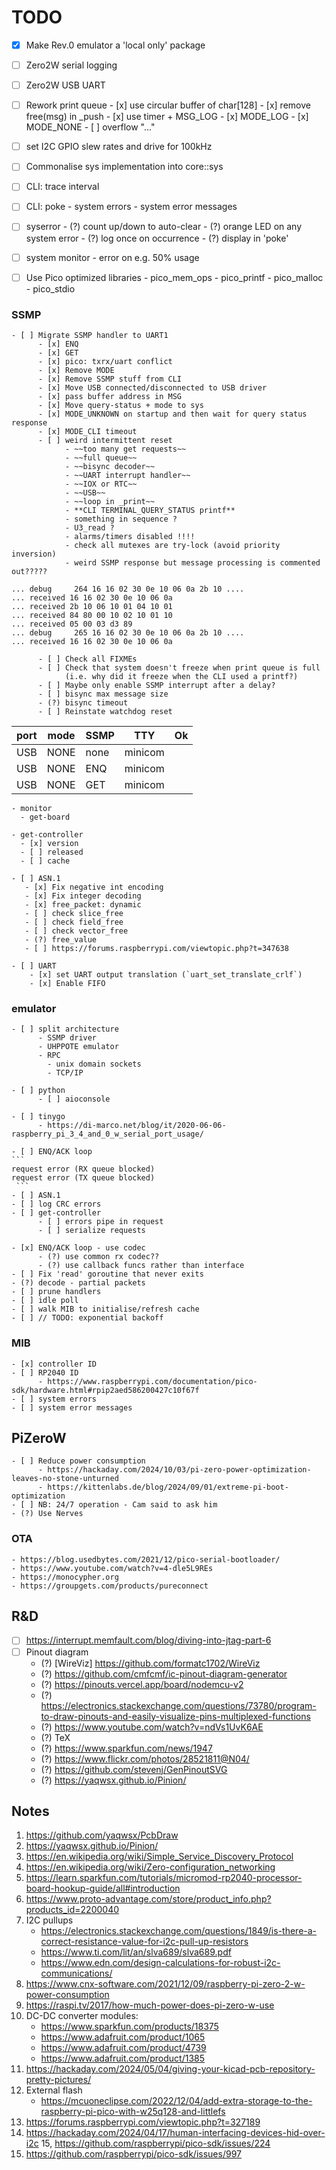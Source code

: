 # TODO

- [x] Make Rev.0 emulator a 'local only' package
- [ ] Zero2W serial logging
- [ ] Zero2W USB UART

- [ ] Rework print queue
      - [x] use circular buffer of char[128]
      - [x] remove free(msg) in _push
      - [x] use timer + MSG_LOG
      - [x] MODE_LOG
      - [x] MODE_NONE
      - [ ] overflow "..."

- [ ] set I2C GPIO slew rates and drive for 100kHz
- [ ] Commonalise sys implementation into core::sys

- [ ] CLI: trace interval
- [ ] CLI: poke
      - system errors
      - system error messages

- [ ] syserror
      - (?) count up/down to auto-clear
      - (?) orange LED on any system error 
      - (?) log once on occurrence
      - (?) display in 'poke'

- [ ] system monitor
      - error on e.g. 50% usage

- [ ] Use Pico optimized libraries
      - pico_mem_ops
      - pico_printf
      - pico_malloc
      - pico_stdio

### SSMP
    - [ ] Migrate SSMP handler to UART1
          - [x] ENQ
          - [x] GET
          - [x] pico: txrx/uart conflict
          - [x] Remove MODE
          - [x] Remove SSMP stuff from CLI
          - [x] Move USB connected/disconnected to USB driver
          - [x] pass buffer address in MSG
          - [x] Move query-status + mode to sys
          - [x] MODE_UNKNOWN on startup and then wait for query status response
          - [x] MODE_CLI timeout
          - [ ] weird intermittent reset
                - ~~too many get requests~~
                - ~~full queue~~
                - ~~bisync decoder~~
                - ~~UART interrupt handler~~
                - ~~IOX or RTC~~
                - ~~USB~~
                - ~~loop in _print~~
                - **CLI TERMINAL_QUERY_STATUS printf**
                - something in sequence ? 
                - U3_read ?
                - alarms/timers disabled !!!!
                - check all mutexes are try-lock (avoid priority inversion) 
                - weird SSMP response but message processing is commented out?????
```
... debug     264 16 16 02 30 0e 10 06 0a 2b 10 ....
... received 16 16 02 30 0e 10 06 0a
... received 2b 10 06 10 01 04 10 01
... received 84 80 00 10 02 10 01 10
... received 05 00 03 d3 89
... debug     265 16 16 02 30 0e 10 06 0a 2b 10 ....
... received 16 16 02 30 0e 10 06 0a
```
          - [ ] Check all FIXMEs
          - [ ] Check that system doesn't freeze when print queue is full 
                (i.e. why did it freeze when the CLI used a printf?)
          - [ ] Maybe only enable SSMP interrupt after a delay? 
          - [ ] bisync max message size
          - (?) bisync timeout
          - [ ] Reinstate watchdog reset

| port | mode | SSMP | TTY     | Ok |
|------|------|------|---------|----|
| USB  | NONE | none | minicom |    |
| USB  | NONE | ENQ  | minicom |    |
| USB  | NONE | GET  | minicom |    |

    - monitor
      - get-board

    - get-controller
      - [x] version
      - [ ] released
      - [ ] cache

    - [ ] ASN.1
       - [x] Fix negative int encoding
       - [x] Fix integer decoding
       - [x] free_packet: dynamic
       - [ ] check slice_free
       - [ ] check field_free
       - [ ] check vector_free
       - (?) free_value
       - [ ] https://forums.raspberrypi.com/viewtopic.php?t=347638 
    
    - [ ] UART
        - [x] set UART output translation (`uart_set_translate_crlf`)
        - [x] Enable FIFO

### emulator
    - [ ] split architecture
          - SSMP driver
          - UHPPOTE emulator
          - RPC
            - unix domain sockets
            - TCP/IP

    - [ ] python
          - [ ] aioconsole

    - [ ] tinygo
          - https://di-marco.net/blog/it/2020-06-06-raspberry_pi_3_4_and_0_w_serial_port_usage/

    - [ ] ENQ/ACK loop
    ```
    request error (RX queue blocked)
    request error (TX queue blocked)
     ```
    - [ ] ASN.1
    - [ ] log CRC errors
    - [ ] get-controller
          - [ ] errors pipe in request
          - [ ] serialize requests

    - [x] ENQ/ACK loop - use codec
          - (?) use common rx codec??
          - (?) use callback funcs rather than interface
    - [ ] Fix 'read' goroutine that never exits
    - (?) decode - partial packets
    - [ ] prune handlers
    - [ ] idle poll
    - [ ] walk MIB to initialise/refresh cache
    - [ ] // TODO: exponential backoff

### MIB
    - [x] controller ID
    - [ ] RP2040 ID
          - https://www.raspberrypi.com/documentation/pico-sdk/hardware.html#rpip2aed586200427c10f67f
    - [ ] system errors
    - [ ] system error messages

## PiZeroW
    - [ ] Reduce power consumption
          - https://hackaday.com/2024/10/03/pi-zero-power-optimization-leaves-no-stone-unturned
          - https://kittenlabs.de/blog/2024/09/01/extreme-pi-boot-optimization
    - [ ] NB: 24/7 operation - Cam said to ask him
    - (?) Use Nerves

### OTA
    - https://blog.usedbytes.com/2021/12/pico-serial-bootloader/
    - https://www.youtube.com/watch?v=4-dle5L9REs
    - https://monocypher.org
    - https://groupgets.com/products/pureconnect

## R&D
- [ ] https://interrupt.memfault.com/blog/diving-into-jtag-part-6
- [ ] Pinout diagram
     - (?) [WireViz] https://github.com/formatc1702/WireViz
     - (?) https://github.com/cmfcmf/ic-pinout-diagram-generator
     - (?) https://pinouts.vercel.app/board/nodemcu-v2
     - (?) https://electronics.stackexchange.com/questions/73780/program-to-draw-pinouts-and-easily-visualize-pins-multiplexed-functions
     - (?) https://www.youtube.com/watch?v=ndVs1UvK6AE
     - (?) TeX
     - (?) https://www.sparkfun.com/news/1947
     - (?) https://www.flickr.com/photos/28521811@N04/
     - (?) https://github.com/stevenj/GenPinoutSVG
     - (?) https://yaqwsx.github.io/Pinion/

## Notes
1. https://github.com/yaqwsx/PcbDraw
2. https://yaqwsx.github.io/Pinion/
3. https://en.wikipedia.org/wiki/Simple_Service_Discovery_Protocol
4. https://en.wikipedia.org/wiki/Zero-configuration_networking
5. https://learn.sparkfun.com/tutorials/micromod-rp2040-processor-board-hookup-guide/all#introduction
6. https://www.proto-advantage.com/store/product_info.php?products_id=2200040
7. I2C pullups
      - https://electronics.stackexchange.com/questions/1849/is-there-a-correct-resistance-value-for-i2c-pull-up-resistors
      - https://www.ti.com/lit/an/slva689/slva689.pdf
      - https://www.edn.com/design-calculations-for-robust-i2c-communications/
8. https://www.cnx-software.com/2021/12/09/raspberry-pi-zero-2-w-power-consumption
9. https://raspi.tv/2017/how-much-power-does-pi-zero-w-use
10. DC-DC converter modules:
    - https://www.sparkfun.com/products/18375
    - https://www.adafruit.com/product/1065
    - https://www.adafruit.com/product/4739
    - https://www.adafruit.com/product/1385
11. https://hackaday.com/2024/05/04/giving-your-kicad-pcb-repository-pretty-pictures/
12. External flash
    - https://mcuoneclipse.com/2022/12/04/add-extra-storage-to-the-raspberry-pi-pico-with-w25q128-and-littlefs
13. https://forums.raspberrypi.com/viewtopic.php?t=327189
14. https://hackaday.com/2024/04/17/human-interfacing-devices-hid-over-i2c
15, https://github.com/raspberrypi/pico-sdk/issues/224
16. https://github.com/raspberrypi/pico-sdk/issues/997
